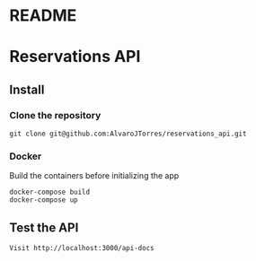 # README

# Reservations API

## Install

### Clone the repository

```shell
git clone git@github.com:AlvaroJTorres/reservations_api.git
```

### Docker

Build the containers before initializing the app

```shell
docker-compose build
docker-compose up
```

## Test the API

```shell
Visit http://localhost:3000/api-docs
```